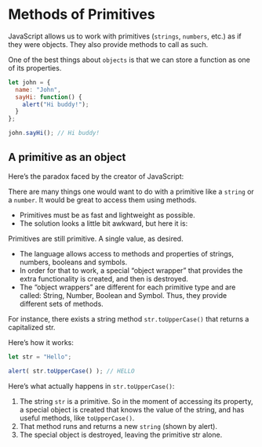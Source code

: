 # Methods of Primitives

JavaScript allows us to work with primitives (``strings``, ``numbers``, etc.) as if they were objects. They also provide methods to call as such.

One of the best things about ``objects`` is that we can store a function as one of its properties.
```js
let john = {
  name: "John",
  sayHi: function() {
    alert("Hi buddy!");
  }
};

john.sayHi(); // Hi buddy!
```

## A primitive as an object
Here’s the paradox faced by the creator of JavaScript:

There are many things one would want to do with a primitive like a ``string`` or a ``number``. It would be great to access them using methods.
- Primitives must be as fast and lightweight as possible.
- The solution looks a little bit awkward, but here it is:

Primitives are still primitive. A single value, as desired.
- The language allows access to methods and properties of strings, numbers, booleans and symbols.
- In order for that to work, a special “object wrapper” that provides the extra functionality is created, and then is destroyed.
- The “object wrappers” are different for each primitive type and are called: String, Number, Boolean and Symbol. Thus, they provide different sets of methods.

For instance, there exists a string method ``str.toUpperCase()`` that returns a capitalized str.

Here’s how it works:
```js
let str = "Hello";

alert( str.toUpperCase() ); // HELLO
```
Here’s what actually happens in ``str.toUpperCase()``:

1. The string ``str`` is a primitive. So in the moment of accessing its property, a special object is created that knows the value of the string, and has useful methods, like ``toUpperCase()``.
2. That method runs and returns a new ``string`` (shown by alert).
3. The special object is destroyed, leaving the primitive str alone.
